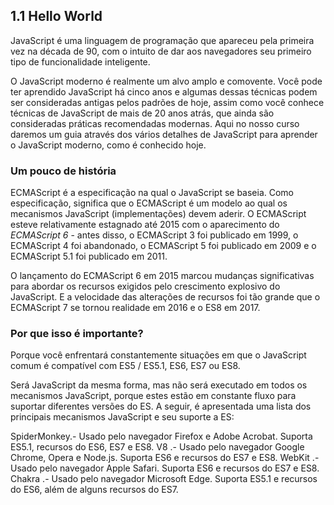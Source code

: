## 1.1 Hello World

JavaScript é uma linguagem de programação que apareceu pela primeira vez na década de 90, com o intuito de dar aos navegadores seu primeiro tipo de funcionalidade inteligente.

O JavaScript moderno é realmente um alvo amplo e comovente. Você pode ter aprendido JavaScript há cinco anos e algumas dessas técnicas podem ser consideradas antigas pelos padrões de hoje, assim como você conhece técnicas de JavaScript de mais de 20 anos atrás, que ainda são consideradas práticas recomendadas modernas.
Aqui no nosso curso daremos um guia através dos vários detalhes de JavaScript para aprender o JavaScript moderno, como é conhecido hoje.

### Um pouco de história

ECMAScript é a especificação na qual o JavaScript se baseia. Como especificação, significa que o ECMAScript é um modelo ao qual os mecanismos JavaScript (implementações) devem aderir. O ECMAScript esteve relativamente estagnado até 2015 com o aparecimento do *ECMAScript 6* - antes disso, o ECMAScript 3 foi publicado em 1999, o ECMAScript 4 foi abandonado, o ECMAScript 5 foi publicado em 2009 e o ECMAScript 5.1 foi publicado em 2011.

O lançamento do ECMAScript 6 em 2015 marcou mudanças significativas para abordar os recursos exigidos pelo crescimento explosivo do JavaScript. E a velocidade das alterações de recursos foi tão grande que o ECMAScript 7 se tornou realidade em 2016 e o ​​ES8 em 2017.

### Por que isso é importante?

Porque você enfrentará constantemente situações em que o JavaScript comum é compatível com ES5 / ES5.1, ES6, ES7 ou ES8.

Será JavaScript da mesma forma, mas não será executado em todos os mecanismos JavaScript, porque estes estão em constante fluxo para suportar diferentes versões do ES. A seguir, é apresentada uma lista dos principais mecanismos JavaScript e seu suporte a ES:

SpiderMonkey.- Usado pelo navegador Firefox e Adobe Acrobat. Suporta ES5.1, recursos do ES6, ES7 e ES8.
V8 .- Usado pelo navegador Google Chrome, Opera e Node.js. Suporta ES6 e recursos do ES7 e ES8.
WebKit .- Usado pelo navegador Apple Safari. Suporta ES6 e recursos do ES7 e ES8.
Chakra .- Usado pelo navegador Microsoft Edge. Suporta ES5.1 e recursos do ES6, além de alguns recursos do ES7.
